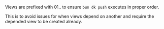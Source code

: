 Views are prefixed with 01.. to ensure `bun dk push` executes in proper order.

This is to avoid issues for when views depend on another and require the
depended view to be created already.
